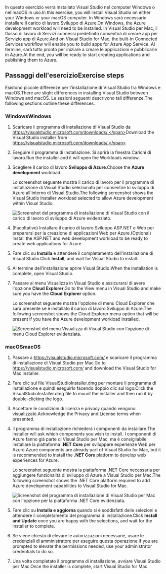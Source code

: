 <span data-ttu-id="7bab5-101">In questo esercizio verrà installato Visual Studio nel computer Windows o nel macOS in uso.</span><span class="sxs-lookup"><span data-stu-id="7bab5-101">In this exercise, you will install Visual Studio on either your Windows or your macOS computer.</span></span> <span data-ttu-id="7bab5-102">In Windows sarà necessario installare il carico di lavoro Sviluppo di Azure.</span><span class="sxs-lookup"><span data-stu-id="7bab5-102">On Windows, the Azure development workload will need to be installed.</span></span> <span data-ttu-id="7bab5-103">In Visual Studio per Mac, il flusso di lavoro di Servizi connessi predefinito consentirà di creare app per Servizio app di Azure.</span><span class="sxs-lookup"><span data-stu-id="7bab5-103">And on Visual Studio for Mac, the built-in Connected Services workflow will enable you to build apps for Azure App Service.</span></span> <span data-ttu-id="7bab5-104">Al termine, sarà tutto pronto per iniziare a creare le applicazioni e pubblicarle in Azure.</span><span class="sxs-lookup"><span data-stu-id="7bab5-104">At the end, you will be ready to start creating applications and publishing them to Azure.</span></span>

## <a name="exercise-steps"></a><span data-ttu-id="7bab5-105">Passaggi dell'esercizio</span><span class="sxs-lookup"><span data-stu-id="7bab5-105">Exercise steps</span></span>

<span data-ttu-id="7bab5-106">Esistono piccole differenze per l'installazione di Visual Studio tra Windows e macOS.</span><span class="sxs-lookup"><span data-stu-id="7bab5-106">There are slight differences in installing Visual Studio between Windows and macOS.</span></span> <span data-ttu-id="7bab5-107">Le sezioni seguenti descrivono tali differenze.</span><span class="sxs-lookup"><span data-stu-id="7bab5-107">The following sections outline these differences.</span></span>

### <a name="windows"></a><span data-ttu-id="7bab5-108">Windows</span><span class="sxs-lookup"><span data-stu-id="7bab5-108">Windows</span></span>

1. <span data-ttu-id="7bab5-109">Scaricare il programma di installazione di Visual Studio da https://visualstudio.microsoft.com/downloads/.</span><span class="sxs-lookup"><span data-stu-id="7bab5-109">Download the Visual Studio installer from https://visualstudio.microsoft.com/downloads/.</span></span>

1. <span data-ttu-id="7bab5-110">Eseguire il programma di installazione. Si aprirà la finestra Carichi di lavoro.</span><span class="sxs-lookup"><span data-stu-id="7bab5-110">Run the installer and it will open the Workloads window.</span></span>

1. <span data-ttu-id="7bab5-111">Scegliere il carico di lavoro **Sviluppo di Azure**.</span><span class="sxs-lookup"><span data-stu-id="7bab5-111">Choose the **Azure development** workload.</span></span>

    <span data-ttu-id="7bab5-112">Lo screenshot seguente mostra il carico di lavoro per il programma di installazione di Visual Studio selezionato per consentire lo sviluppo di Azure all'interno di Visual Studio.</span><span class="sxs-lookup"><span data-stu-id="7bab5-112">The following screenshot shows the Visual Studio Installer workload selected to allow Azure development within Visual Studio.</span></span>

    ![Screenshot del programma di installazione di Visual Studio con il carico di lavoro di sviluppo di Azure evidenziato.](../media/5-select-azure-workload.png)

1. <span data-ttu-id="7bab5-114">(Facoltativo) Installare il carico di lavoro Sviluppo ASP.NET e Web per prepararsi per la creazione di applicazioni Web per Azure.</span><span class="sxs-lookup"><span data-stu-id="7bab5-114">(Optional) Install the ASP.NET and web development workload to be ready to create web applications for Azure.</span></span>

1. <span data-ttu-id="7bab5-115">Fare clic su **Installa** e attendere il completamento dell'installazione di Visual Studio.</span><span class="sxs-lookup"><span data-stu-id="7bab5-115">Click **Install**, and wait for Visual Studio to install.</span></span>

1. <span data-ttu-id="7bab5-116">Al termine dell'installazione aprire Visual Studio.</span><span class="sxs-lookup"><span data-stu-id="7bab5-116">When the installation is complete, open Visual Studio.</span></span>

1. <span data-ttu-id="7bab5-117">Passare al menu Visualizza in Visual Studio e assicurarsi di avere l'opzione **Cloud Explorer**.</span><span class="sxs-lookup"><span data-stu-id="7bab5-117">Go to the View menu in Visual Studio and make sure you have the **Cloud Explorer** option.</span></span>

    <span data-ttu-id="7bab5-118">Lo screenshot seguente mostra l'opzione di menu Cloud Explorer che sarà presente se è installato il carico di lavoro Sviluppo di Azure.</span><span class="sxs-lookup"><span data-stu-id="7bab5-118">The following screenshot shows the Cloud Explorer menu option that will be present if you have the Azure development workload installed.</span></span>

    ![Screenshot del menu Visualizza di Visual Studio con l'opzione di menu Cloud Explorer evidenziata.](../media/5-verify-cloud-explorer.png)

### <a name="macos"></a><span data-ttu-id="7bab5-120">macOS</span><span class="sxs-lookup"><span data-stu-id="7bab5-120">macOS</span></span>

1. <span data-ttu-id="7bab5-121">Passare a https://visualstudio.microsoft.com/ e scaricare il programma di installazione di Visual Studio per Mac.</span><span class="sxs-lookup"><span data-stu-id="7bab5-121">Go to https://visualstudio.microsoft.com/ and download the Visual Studio for Mac installer.</span></span>

1. <span data-ttu-id="7bab5-122">Fare clic sul file VisualStudioInstaller.dmg per montare il programma di installazione e quindi eseguirlo facendo doppio clic sul logo.</span><span class="sxs-lookup"><span data-stu-id="7bab5-122">Click the VisualStudioInstaller.dmg file to mount the installer and then run it by double-clicking the logo.</span></span>

1. <span data-ttu-id="7bab5-123">Accettare le condizioni di licenza e privacy quando vengono visualizzate.</span><span class="sxs-lookup"><span data-stu-id="7bab5-123">Acknowledge the Privacy and License terms when presented.</span></span>

1. <span data-ttu-id="7bab5-124">Il programma di installazione richiederà i componenti da installare.</span><span class="sxs-lookup"><span data-stu-id="7bab5-124">The installer will ask which components you wish to install.</span></span> <span data-ttu-id="7bab5-125">I componenti di Azure fanno già parte di Visual Studio per Mac, ma è consigliabile installare la piattaforma **.NET Core** per sviluppare esperienze Web per Azure.</span><span class="sxs-lookup"><span data-stu-id="7bab5-125">Azure components are already part of Visual Studio for Mac, but it is recommended to install the **.NET Core** platform to develop web experiences for Azure.</span></span>

    <span data-ttu-id="7bab5-126">Lo screenshot seguente mostra la piattaforma .NET Core necessaria per aggiungere funzionalità di sviluppo di Azure a Visual Studio per Mac.</span><span class="sxs-lookup"><span data-stu-id="7bab5-126">The following screenshot shows the .NET Core platform required to add Azure development capabilities to Visual Studio for Mac.</span></span>

    ![Screenshot del programma di installazione di Visual Studio per Mac con l'opzione per la piattaforma .NET Core evidenziata.](../media/5-vsmac-install-net-core.png)

1. <span data-ttu-id="7bab5-128">Fare clic su **Installa e aggiorna** quando si è soddisfatti delle selezioni e attendere il completamento del programma di installazione.</span><span class="sxs-lookup"><span data-stu-id="7bab5-128">Click **Install and Update** once you are happy with the selections, and wait for the installer to complete.</span></span>

1. <span data-ttu-id="7bab5-129">Se viene chiesto di elevare le autorizzazioni necessarie, usare le credenziali di amministratore per eseguire questa operazione.</span><span class="sxs-lookup"><span data-stu-id="7bab5-129">If you are prompted to elevate the permissions needed, use your administrator credentials to do so.</span></span>

1. <span data-ttu-id="7bab5-130">Una volta completato il programma di installazione, avviare Visual Studio per Mac.</span><span class="sxs-lookup"><span data-stu-id="7bab5-130">Once the installer is complete, start Visual Studio for Mac.</span></span>

